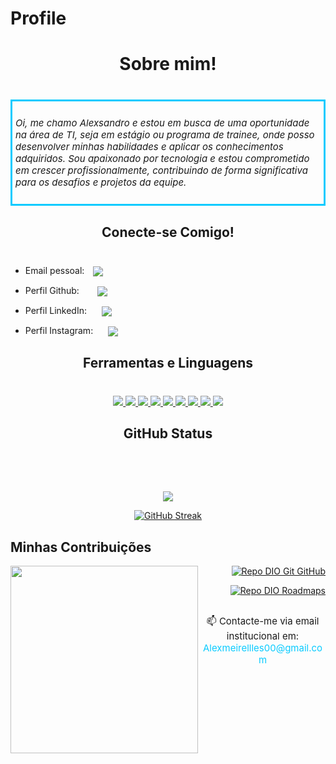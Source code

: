 # Profile

<h1 style="margin-bottom: 40px;" align="center">Sobre mim!</h1>

<div style="border: 3px solid #0acbff; padding: 10px 5px 10px 5px ;">

<p style="font-style: italic; font-size: 15px;">
Oi, me chamo Alexsandro e estou em busca de uma oportunidade na área de TI, seja em estágio ou programa de trainee, onde posso desenvolver minhas habilidades e aplicar os
conhecimentos adquiridos. Sou apaixonado por tecnologia e estou comprometido
em crescer profissionalmente, contribuindo de forma significativa para os desafios
e projetos da equipe.</p>

</div>

<h2 style="margin-bottom: 40px;"  align="center">Conecte-se Comigo!</h2>


- Email pessoal:
  <a href="mailto:alexmeirellles00@gmail.com">
  <img align="center" src="https://skillicons.dev/icons?i=gmail" style="margin-left: 10px;">
  </a>

- Perfil Github:
  <a href="https://github.com/alexprogaming">
  <img align="center" src="https://skillicons.dev/icons?i=github" style="margin-left: 25px;">
  </a>
  

- Perfil LinkedIn:
  <a href="https://www.linkedin.com/in/alexsandro-meirelles-b2b749251/">
  <img align="center" src="https://skillicons.dev/icons?i=linkedin" style="margin-left: 20px;">
  </a>

- Perfil Instagram:
  <a href="https://www.instagram.com/alee_x_/">
  <img align="center" src="https://skillicons.dev/icons?i=instagram" style="margin-left: 20px;">
  </a>



<h2 style="margin-bottom: 40px;" align="center">Ferramentas e Linguagens</h2>

<p align="center">
  <a href="https://skillicons.dev">
    <img src="https://skillicons.dev/icons?i=git" />
  </a>
  <a href="https://skillicons.dev">
    <img src="https://skillicons.dev/icons?i=github" />
  </a>
  <a href="https://skillicons.dev">
    <img src="https://skillicons.dev/icons?i=html" />
  </a>
  <a href="https://skillicons.dev">
    <img src="https://skillicons.dev/icons?i=css" />
  </a>
  <a href="https://skillicons.dev">
    <img src="https://skillicons.dev/icons?i=js" />
  </a>
  <a href="https://skillicons.dev">
    <img src="https://skillicons.dev/icons?i=ts" />
  </a>
  <a href="https://skillicons.dev">
    <img src="https://skillicons.dev/icons?i=react" />
  </a>
  <a href="https://skillicons.dev">
    <img src="https://skillicons.dev/icons?i=jquery" />
  </a>
  <a href="https://skillicons.dev">
    <img src="https://skillicons.dev/icons?i=linux" />
  </a>
</p>



<h2  align="center">GitHub Status</h2>

<p style="margin-top: 80px;" align="center">
<img loading="lazy" src="http://img.shields.io/static/v1?label=STATUS&message=EM%20DESENVOLVIMENTO&color=GREEN&style=for-the-badge"/>
</p>

<div align="center">

[![GitHub Streak](https://streak-stats.demolab.com/?user=SEUUSERNAME&theme=bear&background=000&border=30A3DC&dates=FFF)](https://git.io/streak-stats)

</div>



## Minhas Contribuições

<div >
<img height="300" align="left" src="https://myoctocat.com/assets/images/base-octocat.svg" />
</div>

<div align="right" >

[![Repo DIO Git GitHub](https://github-readme-stats.vercel.app/api/pin/?username=elidianaandrade&repo=dio-lab-open-source&bg_color=000&border_color=30A3DC&show_icons=true&icon_color=30A3DC&title_color=E94D5F&text_color=FFF)](https://github.com/elidianaandrade/dio-lab-open-source)


</div>

<div align="right" >

[![Repo DIO Roadmaps](https://github-readme-stats.vercel.app/api/pin/?username=digitalinnovationone&repo=roadmaps&bg_color=000&border_color=30A3DC&show_icons=true&icon_color=30A3DC&title_color=E94D5F&text_color=FFF)](https://github.com/digitalinnovationone/roadmaps)


</div>

<div  align="center">
<p style="font-size: 15px; margin-top: 30px;">📫 Contacte-me via email institucional em: <span style="color: #0acbff ;">Alexmeirellles00@gmail.com</span></p>
<div>




